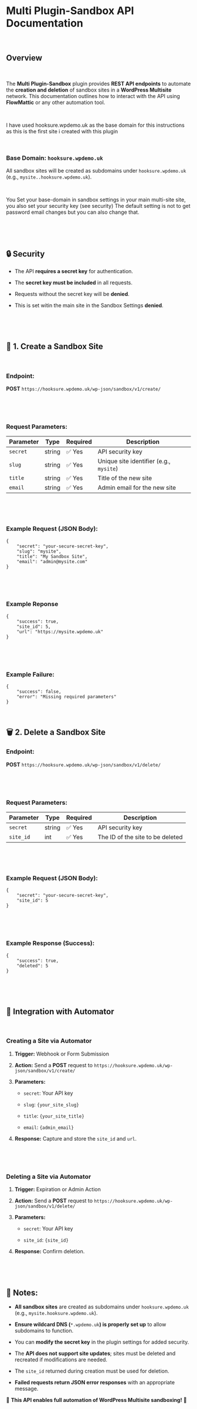 Multi Plugin-Sandbox API Documentation
======================================

 

Overview
--------

 

The **Multi Plugin-Sandbox** plugin provides **REST API endpoints** to automate
the **creation and deletion** of sandbox sites in a **WordPress Multisite**
network. This documentation outlines how to interact with the API using
**FlowMattic** or any other automation tool.

 

I have used hooksure.wpdemo.uk as the base domain for this instructions as this
is the first site i created with this plugin

 

### **Base Domain:** `hooksure.wpdemo.uk`

All sandbox sites will be created as subdomains under `hooksure.wpdemo.uk`
(e.g., `mysite..hooksure.wpdemo.uk`).

 

You Set your base-domain in sandbox settings in your main multi-site site, you
also set your security key (see security) The default setting is not to get
password email changes but you can also change that.

 

 

🔒 Security
----------

-   The API **requires a secret key** for authentication.

-   The **secret key must be included** in all requests.

-   Requests without the secret key will be **denied**.

-   This is set witin the main site in the Sandbox Settings **denied**.

 

 

📌 1. Create a Sandbox Site
--------------------------

 

### **Endpoint:**

**POST** `https://hooksure.wpdemo.uk/wp-json/sandbox/v1/create/`

 

 

### **Request Parameters:**

| Parameter | Type   | Required | Description                             |
|-----------|--------|----------|-----------------------------------------|
| `secret`  | string | ✅ Yes    | API security key                        |
| `slug`    | string | ✅ Yes    | Unique site identifier (e.g., `mysite`) |
| `title`   | string | ✅ Yes    | Title of the new site                   |
| `email`   | string | ✅ Yes    | Admin email for the new site            |

 

 

### **Example Request (JSON Body):**

~~~~~~~~~~~~~~~~~~~~~~~~~~~~~~~~~~~~~~~~~~~~~~~~~~~~~~~~~~~~~~~~~~~~~~~~~~~~~~~~
{
    "secret": "your-secure-secret-key",
    "slug": "mysite",
    "title": "My Sandbox Site",
    "email": "admin@mysite.com"
}
~~~~~~~~~~~~~~~~~~~~~~~~~~~~~~~~~~~~~~~~~~~~~~~~~~~~~~~~~~~~~~~~~~~~~~~~~~~~~~~~

 

 

### **Example Reponse**

~~~~~~~~~~~~~~~~~~~~~~~~~~~~~~~~~~~~~~~~~~~~~~~~~~~~~~~~~~~~~~~~~~~~~~~~~~~~~~~~
{
    "success": true,
    "site_id": 5,
    "url": "https://mysite.wpdemo.uk"
}
~~~~~~~~~~~~~~~~~~~~~~~~~~~~~~~~~~~~~~~~~~~~~~~~~~~~~~~~~~~~~~~~~~~~~~~~~~~~~~~~

 

 

### **Example Failure:**

~~~~~~~~~~~~~~~~~~~~~~~~~~~~~~~~~~~~~~~~~~~~~~~~~~~~~~~~~~~~~~~~~~~~~~~~~~~~~~~~
{
    "success": false,
    "error": "Missing required parameters"
}
~~~~~~~~~~~~~~~~~~~~~~~~~~~~~~~~~~~~~~~~~~~~~~~~~~~~~~~~~~~~~~~~~~~~~~~~~~~~~~~~

 

🗑 2. Delete a Sandbox Site
--------------------------

### **Endpoint:**

**POST** `https://hooksure.wpdemo.uk/wp-json/sandbox/v1/delete/`

 

 

### **Request Parameters:**

| Parameter | Type   | Required | Description                      |
|-----------|--------|----------|----------------------------------|
| `secret`  | string | ✅ Yes    | API security key                 |
| `site_id` | int    | ✅ Yes    | The ID of the site to be deleted |

 

 

### **Example Request (JSON Body):**

~~~~~~~~~~~~~~~~~~~~~~~~~~~~~~~~~~~~~~~~~~~~~~~~~~~~~~~~~~~~~~~~~~~~~~~~~~~~~~~~
{
    "secret": "your-secure-secret-key",
    "site_id": 5
}
~~~~~~~~~~~~~~~~~~~~~~~~~~~~~~~~~~~~~~~~~~~~~~~~~~~~~~~~~~~~~~~~~~~~~~~~~~~~~~~~

 

 

### **Example Response (Success):**

~~~~~~~~~~~~~~~~~~~~~~~~~~~~~~~~~~~~~~~~~~~~~~~~~~~~~~~~~~~~~~~~~~~~~~~~~~~~~~~~
{
    "success": true,
    "deleted": 5
}
~~~~~~~~~~~~~~~~~~~~~~~~~~~~~~~~~~~~~~~~~~~~~~~~~~~~~~~~~~~~~~~~~~~~~~~~~~~~~~~~

 

 

🔄 Integration with Automator
----------------------------

 

### **Creating a Site via Automator**

1.  **Trigger:** Webhook or Form Submission

2.  **Action:** Send a **POST** request to
    `https://hooksure.wpdemo.uk/wp-json/sandbox/v1/create/`

3.  **Parameters:**

    -   `secret`: Your API key

    -   `slug`: `{your_site_slug}`

    -   `title`: `{your_site_title}`

    -   `email`: `{admin_email}`

4.  **Response:** Capture and store the `site_id` and `url`.

 

 

### **Deleting a Site via Automator**

1.  **Trigger:** Expiration or Admin Action

2.  **Action:** Send a **POST** request to
    `https://hooksure.wpdemo.uk/wp-json/sandbox/v1/delete/`

3.  **Parameters:**

    -   `secret`: Your API key

    -   `site_id`: `{site_id}`

4.  **Response:** Confirm deletion.

 

 

📝 Notes:
--------

-   **All sandbox sites** are created as subdomains under `hooksure.wpdemo.uk`
    (e.g., `mysite.hooksure.wpdemo.uk`).

-   **Ensure wildcard DNS (**`*.wpdemo.uk`**) is properly set up** to allow
    subdomains to function.

-   You can **modify the secret key** in the plugin settings for added security.

-   The **API does not support site updates**; sites must be deleted and
    recreated if modifications are needed.

-   The `site_id` returned during creation must be used for deletion.

-   **Failed requests return JSON error responses** with an appropriate message.

🚀 **This API enables full automation of WordPress Multisite sandboxing!** 🎉
